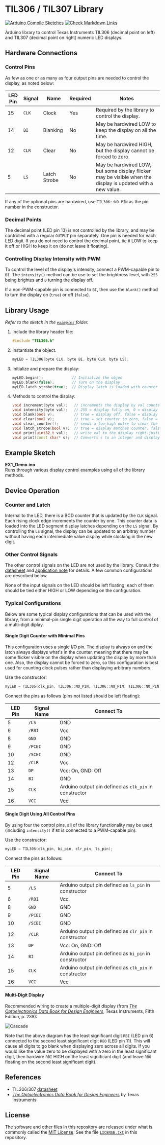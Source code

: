 # TIL306 / TIL307 Library

[![Arduino Compile Sketches](https://github.com/Andy4495/TIL306/actions/workflows/arduino-compile-sketches.yml/badge.svg)](https://github.com/Andy4495/TIL306/actions/workflows/arduino-compile-sketches.yml)
[![Check Markdown Links](https://github.com/Andy4495/TIL306/actions/workflows/CheckMarkdownLinks.yml/badge.svg)](https://github.com/Andy4495/TIL306/actions/workflows/CheckMarkdownLinks.yml)

Arduino library to control Texas Instruments TIL306 (decimal point on left) and TIL307 (decimal point on right) numeric LED displays.

## Hardware Connections

### Control Pins

As few as one or as many as four output pins are needed to control the display, as noted below:

| LED Pin | Signal | Name         | Required | Notes                                                     |
| ------- | ------ | ------------ | ---------| --------------------------------------------------------- |
|    15   | `CLK`  | Clock        |    Yes   | Required by the library to control the display.           |
|    14   |  `BI`  | Blanking     |     No   | May be hardwired LOW to keep the display on all the time. |
|    12   | `CLR`  | Clear        |     No   | May be hardwired HIGH, but the display cannot be forced to zero. |
|     5   |  `LS`  | Latch Strobe |     No   | May be hardwired LOW, but some display flicker may be visible when the display is updated with a new value. |

If any of the optional pins are hardwired, use `TIL306::NO_PIN` as the pin number in the constructor.

### Decimal Points

The decimal point (LED pin 13) is not controlled by the library, and may be controlled with a regular `OUTPUT` pin separately. One pin is needed for each LED digit. If you do not need to control the decimal point, tie it LOW to keep it off or HIGH to keep it on (do not leave it floating).

### Controlling Display Intensity with PWM

To control the level of the display's intensity, connect a PWM-capable pin to `BI`. The `intensity()` method can be use to set the brightness level, with `255` being brightes and `0` turning the display off.

If a non-PWM-capable pin is connected to `BI`, then use the `blank()` method to turn the display on (`true`) or off (`false`).

## Library Usage

*Refer to the sketch in the [`examples`][4] folder.*

1. Include the library header file:  

    ```C++
    #include "TIL306.h"
    ```

2. Instantiate the object.

    ```C++
    myLED = TIL306(byte CLK, byte BI, byte CLR, byte LS);
    ```

3. Initialize and prepare the display:

    ```C++
    myLED.begin();             // Initialize the objec
    myLED.blank(false);        // Turn on the display
    myLED.latch_strobe(true);  // Display latch is loaded with counter value
    ```

4. Methods to control the display:

    ```C++
    void increment(byte val);   // increments the display by val counts
    void intensity(byte val);   // 255 = display fully on, 0 = display off
    void blank(bool v);         // true = display off, false = display on
    void clear(bool v);         // true = set counter to zero, false = normal counting
    void clear_counter();       // sends a low-high pulse to clear the counter
    void latch_strobe(bool v);  // true = display matches counter, false = counter updates without changing display
    void print(uint32_t val);   // write val to the display right-justified; extra digits truncated
    void print(const char* s);  // Converts s to an integer and displays the integer
    ```

## Example Sketch

**EX1_Demo.ino**  
Runs through various display control examples using all of the library methods.

## Device Operation

### Counter and Latch

Internal to the LED, there is a BCD counter that is updated by the `CLK` signal. Each rising clock edge increments the counter by one. This counter data is loaded into the LED segment display latches depending on the `LS` signal. By controlling the `LS` signal, the display can be updated to an arbitray number without having each intermediate value display while clocking in the new digit.

### Other Control Signals

The other control signals on the LED are not used by the library. Consult the [datasheet][1] and [application note][3] for details. A few common configurations are described below.

None of the input signals on the LED should be left floating; each of them should be tied either HIGH or LOW depending on the configuration.

### Typical Configurations

Below are some typical display configurations that can be used with the library, from a minimal-pin single digit operation all the way to full control of a multi-digit diplay.

#### Single Digit Counter with Minimal Pins

This configuration uses a single I/O pin. The display is always on and the latch always displays what's in the counter, meaning that there may be some flicker visible on the display when updating the display by more than one. Also, the display cannot be forced to zero, so this configuration is best used for counting clock pulses rather than displaying arbitrary numbers.

Use the constructor:

```cpp
myLED = TIL306(clk_pin, TIL306::NO_PIN, TIL306::NO_PIN, TIL306::NO_PIN);
```

Connect the pins as follows (pins not listed should be left floating):

| LED Pin | Signal Name | Connect To                    |
| ------- | ----------- | ----------------------------- |
|  5      | `/LS`       | GND                           |
|  6      | `/RBI`      | Vcc                           |
|  8      | `GND`       | GND                           |
|  9      | `/PCEI`     | GND                           |
| 10      | `/SCEI`     | GND                           |
| 12      | `/CLR`      | Vcc                           |
| 13      | `DP`        | Vcc: On, GND: Off             |
| 14      | `BI`        | GND                           |
| 15      | `CLK`       | Arduino output pin defined as `clk_pin` in constructor |
| 16      | `VCC`       | Vcc                           |

#### Single Digit Using All Control Pins

By using four the control pins, all of the library functionality may be used (including `intensity()` if `BI` is connected to a PWM-capable pin).

Use the constructor:

```cpp
myLED = TIL306(clk_pin, bi_pin, clr_pin, ls_pin);
```

Connect the pins as follows:

| LED Pin | Signal Name | Connect To                    |
| ------- | ----------- | ----------------------------- |
|  5      | `/LS`       | Arduino output pin defined as `ls_pin` in constructor |
|  6      | `/RBI`      | Vcc                           |
|  8      | `GND`       | GND                           |
|  9      | `/PCEI`     | GND                           |
| 10      | `/SCEI`     | GND                           |
| 12      | `/CLR`      | Arduino output pin defined as `clr_pin` in constructor                                             |
| 13      | `DP`        | Vcc: On, GND: Off             |
| 14      | `BI`        | Arduino output pin defined as `bi_pin` in constructor |
| 15      | `CLK`       | Arduino output pin defined as `clk_pin` in constructor |
| 16      | `VCC`       | Vcc                           |

#### Multi-Digit Display

Recommended wiring to create a multiple-digit display (from [*The Optoelectronics Data Book for Design Engineers*][3], Texas Instruments, Fifth Edition, p. 238):

![Cascade][2]

Note that the above diagram has the least significant digit `RBI` (LED pin 6) connected to the second least significant digit `RBO` (LED pin 11). This will cause all digits to go blank when displaying zero across all digits. If you would like the value zero to be displayed with a zero in the least significant digit, then hardwire `RBI` HIGH on the least significant digit (and leave `RBO` floating on the second least significant digit).

## References

- TIL306/307 [datasheet][1]
- [*The Optoelectronics Data Book for Design Engineers*][3] by Texas Instruments

## License

The software and other files in this repository are released under what is commonly called the [MIT License][100]. See the file [`LICENSE.txt`][101] in this repository.

[1]: http://cdn.goldmine-elec.com/datasheet/G25577.pdf
[2]: ./extras/docs/TIL306-N-digit.jpg
[3]: https://archive.org/details/optoelectronicsd00texa
[4]: ./examples/
[100]: https://choosealicense.com/licenses/mit/
[101]: ./LICENSE.txt
[//]: # ([200]: https://github.com/Andy4495/TIL306)

[//]: # (This is a way to hack a comment in Markdown. This will not be displayed when rendered.)
